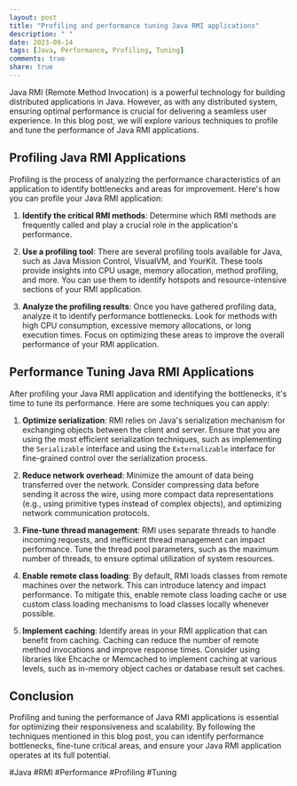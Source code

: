 ```yaml
---
layout: post
title: "Profiling and performance tuning Java RMI applications"
description: " "
date: 2023-09-14
tags: [Java, Performance, Profiling, Tuning]
comments: true
share: true
---
```


Java RMI (Remote Method Invocation) is a powerful technology for building distributed applications in Java. However, as with any distributed system, ensuring optimal performance is crucial for delivering a seamless user experience. In this blog post, we will explore various techniques to profile and tune the performance of Java RMI applications.

## Profiling Java RMI Applications

Profiling is the process of analyzing the performance characteristics of an application to identify bottlenecks and areas for improvement. Here's how you can profile your Java RMI application:

1. **Identify the critical RMI methods**: Determine which RMI methods are frequently called and play a crucial role in the application's performance.

2. **Use a profiling tool**: There are several profiling tools available for Java, such as Java Mission Control, VisualVM, and YourKit. These tools provide insights into CPU usage, memory allocation, method profiling, and more. You can use them to identify hotspots and resource-intensive sections of your RMI application.

3. **Analyze the profiling results**: Once you have gathered profiling data, analyze it to identify performance bottlenecks. Look for methods with high CPU consumption, excessive memory allocations, or long execution times. Focus on optimizing these areas to improve the overall performance of your RMI application.

## Performance Tuning Java RMI Applications

After profiling your Java RMI application and identifying the bottlenecks, it's time to tune its performance. Here are some techniques you can apply:

1. **Optimize serialization**: RMI relies on Java's serialization mechanism for exchanging objects between the client and server. Ensure that you are using the most efficient serialization techniques, such as implementing the `Serializable` interface and using the `Externalizable` interface for fine-grained control over the serialization process.

2. **Reduce network overhead**: Minimize the amount of data being transferred over the network. Consider compressing data before sending it across the wire, using more compact data representations (e.g., using primitive types instead of complex objects), and optimizing network communication protocols.

3. **Fine-tune thread management**: RMI uses separate threads to handle incoming requests, and inefficient thread management can impact performance. Tune the thread pool parameters, such as the maximum number of threads, to ensure optimal utilization of system resources.

4. **Enable remote class loading**: By default, RMI loads classes from remote machines over the network. This can introduce latency and impact performance. To mitigate this, enable remote class loading cache or use custom class loading mechanisms to load classes locally whenever possible.

5. **Implement caching**: Identify areas in your RMI application that can benefit from caching. Caching can reduce the number of remote method invocations and improve response times. Consider using libraries like Ehcache or Memcached to implement caching at various levels, such as in-memory object caches or database result set caches.

## Conclusion

Profiling and tuning the performance of Java RMI applications is essential for optimizing their responsiveness and scalability. By following the techniques mentioned in this blog post, you can identify performance bottlenecks, fine-tune critical areas, and ensure your Java RMI application operates at its full potential.

#Java #RMI #Performance #Profiling #Tuning